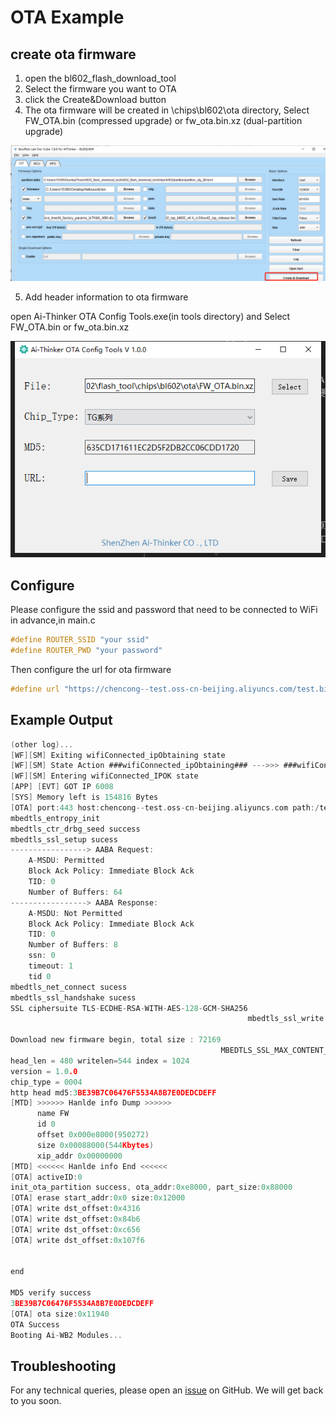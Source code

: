 # OTA Example

## create ota firmware

1. open the bl602_flash_download_tool
2.  Select the firmware you want to OTA
3.  click the Create&Download button
4. The ota firmware will be created in \chips\bl602\ota directory, Select FW_OTA.bin (compressed upgrade) or fw_ota.bin.xz (dual-partition upgrade)

![create ota firmware](image/create_ota_firmware.png)

5. Add header information to ota firmware

open Ai-Thinker OTA Config Tools.exe(in tools directory) and Select FW_OTA.bin or fw_ota.bin.xz

![ota_config](image/ota_config.png)

## Configure
Please configure the ssid and password that need to be connected to WiFi in advance,in main.c

```c
#define ROUTER_SSID "your ssid"
#define ROUTER_PWD "your password"
```
Then configure the url for ota firmware
```c
#define url "https://chencong--test.oss-cn-beijing.aliyuncs.com/test.bin"
```
## Example Output
```c
(other log)...
[WF][SM] Exiting wifiConnected_ipObtaining state
[WF][SM] State Action ###wifiConnected_ipObtaining### --->>> ###wifiConnected_IPOK###
[WF][SM] Entering wifiConnected_IPOK state
[APP] [EVT] GOT IP 6008
[SYS] Memory left is 154816 Bytes
[OTA] port:443 host:chencong--test.oss-cn-beijing.aliyuncs.com path:/test.bin
mbedtls_entropy_init
mbedtls_ctr_drbg_seed success
mbedtls_ssl_setup sucess
-----------------> AABA Request:
    A-MSDU: Permitted
    Block Ack Policy: Immediate Block Ack
    TID: 0
    Number of Buffers: 64
-----------------> AABA Response:
    A-MSDU: Not Permitted
    Block Ack Policy: Immediate Block Ack
    TID: 0
    Number of Buffers: 8
    ssn: 0
    timeout: 1
    tid 0
mbedtls_net_connect sucess
mbedtls_ssl_handshake sucess
SSL ciphersuite TLS-ECDHE-RSA-WITH-AES-128-GCM-SHA256
                                                     mbedtls_ssl_write success

Download new firmware begin, total size : 72169
                                               MBEDTLS_SSL_MAX_CONTENT_LEN = 16384
head_len = 480 writelen=544 index = 1024
version = 1.0.0
chip_type = 0004
http head md5:3BE39B7C06476F5534A8B7E0DEDCDEFF
[MTD] >>>>>> Hanlde info Dump >>>>>>
      name FW
      id 0
      offset 0x000e8000(950272)
      size 0x00088000(544Kbytes)
      xip_addr 0x00000000
[MTD] <<<<<< Hanlde info End <<<<<<
[OTA] activeID:0 
init_ota_partition success, ota_addr:0xe8000, part_size:0x88000 
[OTA] erase start_addr:0x0 size:0x12000 
[OTA] write dst_offset:0x4316 
[OTA] write dst_offset:0x84b6 
[OTA] write dst_offset:0xc656 
[OTA] write dst_offset:0x107f6 


end

MD5 verify success
3BE39B7C06476F5534A8B7E0DEDCDEFF
[OTA] ota size:0x11940 
OTA Success
Booting Ai-WB2 Modules...

```
## Troubleshooting

For any technical queries, please open an [issue](https://github.com/Ai-Thinker-Open/Ai-Thinker-WB2/issues) on GitHub. We will get back to you soon.
